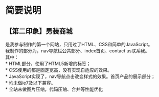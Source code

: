 简要说明
========================
【第二印象】男装商城
----------------------------
是我参与制作的第一个网站，只用过了HTML、CSS和简单的JavaScript。<br>
我制作的部分为，nav导航栏公共部分、index首页、contact us联系我。<br>
其中：<br>
    * HTML部分，使用了HTML5新增的标签；  <br>
    * CSS使用的都是固定宽高，没有实现自适应的效果。<br>
    * JavaScript实现了，nav导航点击改变样式的效果。首页产品的展示部分；<br>
    * 均未做ie7及以下兼容。<br>
    * 全站未做图片压缩，代码压缩、合并等性能优化<br>
